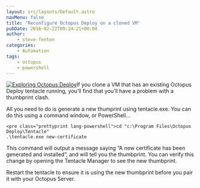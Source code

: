 ```yaml
---
layout: src/layouts/Default.astro
navMenu: false
title: 'Reconfigure Octopus Deploy on a cloned VM'
pubDate: 2016-02-22T09:24:21+00:00
author:
    - steve-fenton
categories:
    - Automation
tags:
    - octopus
    - powershell
---
```


[![Exploring Octopus Deploy](https://www.stevefenton.co.uk/wp-content/uploads/2015/07/exploring-octopus-deploy.jpg)](https://www.stevefenton.co.uk/publications/exploring-octopus-deploy/)If you clone a VM that has an existing Octopus Deploy tentacle running, you’ll find that you’ll have a problem with a thumbprint clash.

All you need to do is generate a new thumprint using tentacle.exe. You can do this using a command window, or PowerShell…

```
<pre class="prettyprint lang-powershell">cd "c:\Program Files\Octopus Deploy\Tentacle"
.\tentacle.exe new-certificate
```
This command will output a message saying “A new certificate has been generated and installed”, and will tell you the thumbprint. You can verify this change by opening the Tentacle Manager to see the new thumbprint.

Restart the tentacle to ensure it is using the new thumbprint before you pair it with your Octopus Server.